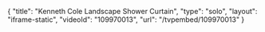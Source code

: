 {
    "title": "Kenneth Cole Landscape Shower Curtain",
    "type": "solo",
    "layout": "iframe-static",
    "videoId": "109970013",
    "url": "\/tvpembed\/109970013"
}
